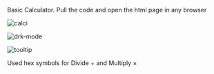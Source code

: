 Basic Calculator.
Pull the code and open the html page in any browser


![calci](https://user-images.githubusercontent.com/55917218/122397351-864a6a80-cf96-11eb-8887-336135adb8c3.png)

![drk-mode](https://user-images.githubusercontent.com/55917218/122397354-877b9780-cf96-11eb-908c-b31f1fda0ada.png)

![tooltip](https://user-images.githubusercontent.com/55917218/122397358-88acc480-cf96-11eb-9f02-b14d5408b2b8.png)



Used hex symbols for Divide &#247; and Multiply &times;
